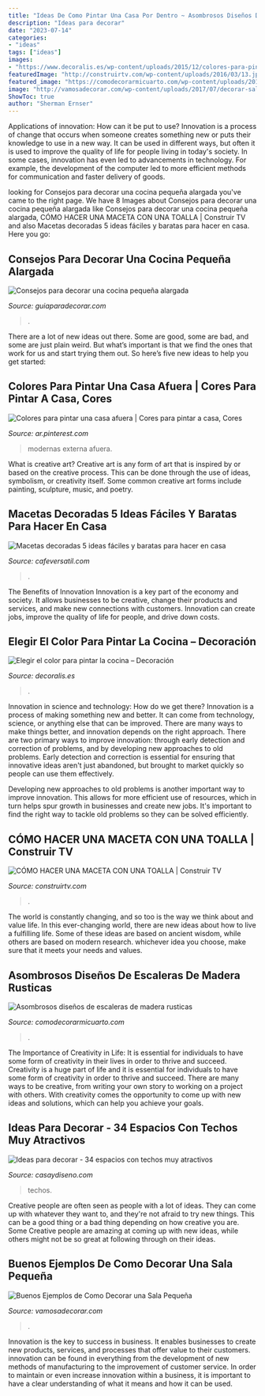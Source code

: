 ```yaml
---
title: "Ideas De Como Pintar Una Casa Por Dentro ~ Asombrosos Diseños De Escaleras De Madera Rusticas"
description: "Ideas para decorar"
date: "2023-07-14"
categories:
- "ideas"
tags: ["ideas"]
images:
- "https://www.decoralis.es/wp-content/uploads/2015/12/colores-para-pintar-la-cocina.jpg"
featuredImage: "http://construirtv.com/wp-content/uploads/2016/03/13.jpg"
featured_image: "https://comodecorarmicuarto.com/wp-content/uploads/2018/11/ideas-de-escaleras-de-madera-rusticas.jpg"
image: "http://vamosadecorar.com/wp-content/uploads/2017/07/decorar-salas-chicas-7.jpg"
ShowToc: true
author: "Sherman Ernser"
---
```



Applications of innovation: How can it be put to use?
Innovation is a process of change that occurs when someone creates something new or puts their knowledge to use in a new way. It can be used in different ways, but often it is used to improve the quality of life for people living in today's society. In some cases, innovation has even led to advancements in technology. For example, the development of the computer led to more efficient methods for communication and faster delivery of goods.

	

		
looking for Consejos para decorar una cocina pequeña alargada you've came to the right page. We have 8 Images about Consejos para decorar una cocina pequeña alargada like Consejos para decorar una cocina pequeña alargada, CÓMO HACER UNA MACETA CON UNA TOALLA | Construir TV and also Macetas decoradas 5 ideas fáciles y baratas para hacer en casa. Here you go:
		
    
## Consejos Para Decorar Una Cocina Pequeña Alargada

<img loading=lazy src="https://www.guiaparadecorar.com/wp-content/uploads/2018/05/Consejos-para-decorar-una-cocina-pequeña-alargada2.jpg" onerror="this.onerror=null;this.src='https://tse4.mm.bing.net/th?id=OIP.FZ4nZNlzJaXKkEUNwTyVAwHaJ4&amp;pid=15.1';" alt="Consejos para decorar una cocina pequeña alargada">

_Source: guiaparadecorar.com_

>. 

	

There are a lot of new ideas out there. Some are good, some are bad, and some are just plain weird. But what’s important is that we find the ones that work for us and start trying them out. So here’s five new ideas to help you get started: 

    
## Colores Para Pintar Una Casa Afuera | Cores Para Pintar A Casa, Cores

<img loading=lazy src="https://i.pinimg.com/736x/ad/a5/70/ada570bb7349942978dfea01cd05adee.jpg" onerror="this.onerror=null;this.src='https://tse4.mm.bing.net/th?id=OIP.UEL5dIoh4h9e9HsAVwmnEgAAAA&amp;pid=15.1';" alt="Colores para pintar una casa afuera | Cores para pintar a casa, Cores">

_Source: ar.pinterest.com_

>modernas externa afuera. 

	

What is creative art?
Creative art is any form of art that is inspired by or based on the creative process. This can be done through the use of ideas, symbolism, or creativity itself. Some common creative art forms include painting, sculpture, music, and poetry.

    
## Macetas Decoradas 5 Ideas Fáciles Y Baratas Para Hacer En Casa

<img loading=lazy src="https://cafeversatil.com/bricoydeco/wp-content/uploads/2016/10/004-38.jpg" onerror="this.onerror=null;this.src='https://tse1.mm.bing.net/th?id=OIP.5eZDtwI0rAmi_ml5L2bdDAHaJ4&amp;pid=15.1';" alt="Macetas decoradas 5 ideas fáciles y baratas para hacer en casa">

_Source: cafeversatil.com_

>. 

	

The Benefits of Innovation
Innovation is a key part of the economy and society. It allows businesses to be creative, change their products and services, and make new connections with customers. Innovation can create jobs, improve the quality of life for people, and drive down costs.

    
## Elegir El Color Para Pintar La Cocina – Decoración

<img loading=lazy src="https://www.decoralis.es/wp-content/uploads/2015/12/colores-para-pintar-la-cocina.jpg" onerror="this.onerror=null;this.src='https://tse3.mm.bing.net/th?id=OIP.I0Vm7CWzPvBdIoNiwlkMHwHaE-&amp;pid=15.1';" alt="Elegir el color para pintar la cocina – Decoración">

_Source: decoralis.es_

>. 

	

Innovation in science and technology: How do we get there?
Innovation is a process of making something new and better. It can come from technology, science, or anything else that can be improved. There are many ways to make things better, and innovation depends on the right approach.
There are two primary ways to improve innovation: through early detection and correction of problems, and by developing new approaches to old problems. Early detection and correction is essential for ensuring that innovative ideas aren't just abandoned, but brought to market quickly so people can use them effectively.

Developing new approaches to old problems is another important way to improve innovation. This allows for more efficient use of resources, which in turn helps spur growth in businesses and create new jobs. It's important to find the right way to tackle old problems so they can be solved efficiently.

    
## CÓMO HACER UNA MACETA CON UNA TOALLA | Construir TV

<img loading=lazy src="http://construirtv.com/wp-content/uploads/2016/03/13.jpg" onerror="this.onerror=null;this.src='https://tse3.mm.bing.net/th?id=OIP.VvhtyLxuj50jc1BLRhEFWwHaKt&amp;pid=15.1';" alt="CÓMO HACER UNA MACETA CON UNA TOALLA | Construir TV">

_Source: construirtv.com_

>. 

	

The world is constantly changing, and so too is the way we think about and value life. In this ever-changing world, there are new ideas about how to live a fulfilling life. Some of these ideas are based on ancient wisdom, while others are based on modern research. whichever idea you choose, make sure that it meets your needs and values.

    
## Asombrosos Diseños De Escaleras De Madera Rusticas

<img loading=lazy src="https://comodecorarmicuarto.com/wp-content/uploads/2018/11/ideas-de-escaleras-de-madera-rusticas.jpg" onerror="this.onerror=null;this.src='https://tse1.mm.bing.net/th?id=OIP.W8YWzI_TODu4I0rgb3e06QAAAA&amp;pid=15.1';" alt="Asombrosos diseños de escaleras de madera rusticas">

_Source: comodecorarmicuarto.com_

>. 

	

The Importance of Creativity in Life: It is essential for individuals to have some form of creativity in their lives in order to thrive and succeed.
Creativity is a huge part of life and it is essential for individuals to have some form of creativity in order to thrive and succeed. There are many ways to be creative, from writing your own story to working on a project with others. With creativity comes the opportunity to come up with new ideas and solutions, which can help you achieve your goals.

    
## Ideas Para Decorar - 34 Espacios Con Techos Muy Atractivos

<img loading=lazy src="https://casaydiseno.com/wp-content/uploads/2016/10/ideas-para-decorar-techo-tela-estampada.jpeg" onerror="this.onerror=null;this.src='https://tse4.mm.bing.net/th?id=OIP.a_uzxwKoOS0jp1VrallBhAHaJ3&amp;pid=15.1';" alt="Ideas para decorar - 34 espacios con techos muy atractivos">

_Source: casaydiseno.com_

>techos. 

	

Creative people are often seen as people with a lot of ideas. They can come up with whatever they want to, and they're not afraid to try new things. This can be a good thing or a bad thing depending on how creative you are. Some Creative people are amazing at coming up with new ideas, while others might not be so great at following through on their ideas.

    
## Buenos Ejemplos De Como Decorar Una Sala Pequeña

<img loading=lazy src="http://vamosadecorar.com/wp-content/uploads/2017/07/decorar-salas-chicas-7.jpg" onerror="this.onerror=null;this.src='https://tse1.mm.bing.net/th?id=OIP.eb8PDXRp_EGHNNQNTPTvhAHaFr&amp;pid=15.1';" alt="Buenos Ejemplos de Como Decorar una Sala Pequeña">

_Source: vamosadecorar.com_

>. 

	

Innovation is the key to success in business. It enables businesses to create new products, services, and processes that offer value to their customers. innovation can be found in everything from the development of new methods of manufacturing to the improvement of customer service. In order to maintain or even increase innovation within a business, it is important to have a clear understanding of what it means and how it can be used.

